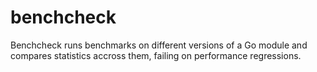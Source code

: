 # benchcheck
Benchcheck runs benchmarks on different versions of a Go module  and compares statistics accross them, failing on performance regressions.
